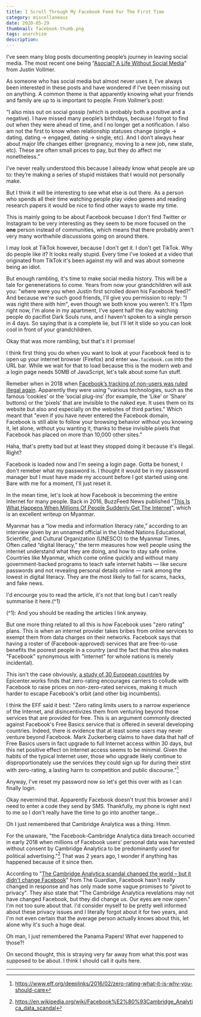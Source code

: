 ```yaml
---
title: I Scroll Through My Facebook Feed For The First Time
category: miscellaneous
date: 2020-05-29
thumbnail: facebook-thumb.png
tags: anarchism
description:
---
```


I’ve seen many blog posts documenting people’s journey in leaving social media. The most recent one being “[Asocial? A Life Without Social Media](https://www.justinvollmer.com/2019/10/05/asocial-a-life-without-social-media/)” from Justin Vollmer.

As someone who has social media but almost never uses it, I’ve always been interested in these posts and have wondered if I’ve been missing out on anything. A common theme is that apparently knowing what your friends and family are up to is important to people. From Vollmer’s post:

“I also miss out on social gossip (which is probably both a positive and a negative). I have missed many people’s birthdays, because I forgot to find out when they were ahead of time, and I no longer get a notification. I also am not the first to know when relationship statuses change (single -> dating, dating -> engaged, dating -> single, etc). And I don’t always hear about major life changes either (pregnancy, moving to a new job, new state, etc). These are often small prices to pay, but they do affect me nonetheless.”

I’ve never really understood this because I already know what people are up to: they’re making a series of stupid mistakes that I would not personally make.

But I think it will be interesting to see what else is out there. As a person who spends all their time watching people play video games and reading research papers it would be nice to find other ways to waste my time.

This is mainly going to be about Facebook becuase I don't find Twitter or Instagram to be very interesting as they seem to be more focused on the **one** person instead of communities, which means that there probably aren't very many worthwhile discussions going on around there.

I may look at TikTok however, because I don't get it. I don't get TikTok. Why do people like it? It looks really stupid. Every time I've looked at a video that originated from TikTok it's been against my will and was about someone being an idiot.

But enough rambling, it's time to make social media history. This will be a tale for genenerations to come. Years from now your grandchildren will ask you: "where were you when Justin first scrolled down his Facebook feed?" And because we're such good friends, I'll give you permission to reply: "I was right there with him", even though we both know you weren't. It's 11pm right now, I'm alone in my apartment, I've spent half the day watching people do pacifist Dark Souls runs, and I haven't spoken to a single person in 4 days. So saying that is a complete lie, but I'll let it slide so you can look cool in front of your grandchildren.

Okay that was more rambling, but that's it I promise!

I think first thing you do when you want to look at your Facebook feed is to open up your internet browser (Firefox) and enter `www.facebook.com` into the URL bar. While we wait for that to load because this is the modern web and a login page needs 50MB of JavaScript, let's talk about some fun stuff.

Remeber when in 2018 when [Facebook’s tracking of non-users was ruled illegal again](https://techcrunch.com/2018/02/19/facebooks-tracking-of-non-users-ruled-illegal-again). Apparently they were using "various technologies, such as the famous ‘cookies’ or the ‘social plug-ins’ (for example, the ‘Like’ or ‘Share’ buttons) or the ‘pixels’ that are invisible to the naked eye. It uses them on its website but also and especially on the websites of third parties." Which meant that "even if you have never entered the Facebook domain, Facebook is still able to follow your browsing behavior without you knowing it, let alone, without you wanting it, thanks to these invisible pixels that Facebook has placed on more than 10,000 other sites.”

Haha, that's pretty bad but at least they stopped doing it because it's illegal. Right?

Facebook is loaded now and I'm seeing a login page. Gotta be honest, I don't remeber what my password is. I thought it would be in my password manager but I must have made my account before I got started using one. Bare with me for a moment, I'll just reset it.

In the mean time, let's look at how Facebook is becomming the entire Internet for many people. Back in 2016, BuzzFeed News published "[This Is What Happens When Millions Of People Suddenly Get The Internet](https://www.buzzfeednews.com/article/sheerafrenkel/fake-news-spreads-trump-around-the-world#.qlR21yOxO)", which is an excellent writeup on Myanmar.

Myanmar has a “low media and information literacy rate,” according to an interview given by an unnamed official in the United Nations Educational, Scientific, and Cultural Organization (UNESCO) to the Myanmar Times. Often called “digital literacy,” the term measures how well people using the internet understand what they are doing, and how to stay safe online. Countries like Myanmar, which come online quickly and without many government-backed programs to teach safe internet habits — like secure passwords and not revealing personal details online — rank among the lowest in digital literacy. They are the most likely to fall for scams, hacks, and fake news.

I'd encourge you to read the article, it's not that long but I can't really summarise it here.(^1)

(^1): And you should be reading the articles I link anyway.

But one more thing related to all this is how Facebook uses "zero rating" plans. This is when an internet provider takes bribes from online services to exempt them from data charges on their networks. Facebook says that having a roster of (Facebook-approved) services that are free-to-use benefits the poorest people in a country (and the fact that this also makes "Facebook" synonymous with "internet" for whole nations is merely incidental).

This isn't the case obviously, [a study of 30 European countries](https://en.epicenter.works/document/1522) by Epicenter.works finds that zero-rating encourages carriers to collude with Facebook to raise prices on non-zero-rated services, making it much harder to escape Facebook's orbit (and other big incumbents).

I think the EFF said it best: "Zero rating limits users to a narrow experience of the Internet, and disincentivizes them from venturing beyond those services that are provided for free. This is an argument commonly directed against Facebook's Free Basics service that is offered in several developing countries. Indeed, there is evidence that at least some users may never venture beyond Facebook. Mark Zuckerberg claims to have data that half of Free Basics users in fact upgrade to full Internet access within 30 days, but this net positive effect on Internet access seems to be minimal. Given the habits of the typical Internet user, those who upgrade likely continue to disproportionately use the services they could sign up for during their stint with zero-rating, a lasting harm to competition and public discourse."[^1]

Anyway, I've reset my password now so let's get this over with as I can finally login.

Okay nevermind that. Apparently Facebook doesn't trust this browser and I need to enter a code they send by SMS. Thankfully, my phone is right next to me so I don't really have the time to go into another tange...

Oh I just remembered that Cambridge Analytica was a thing. Hmm.

For the unaware, "the Facebook–Cambridge Analytica data breach occurred in early 2018 when millions of Facebook users' personal data was harvested without consent by Cambridge Analytica to be predominantly used for political advertising."[^2] That was 2 years ago, I wonder if anything has happened because of it since then.

According to "[The Cambridge Analytica scandal changed the world – but it didn't change Facebook](https://www.theguardian.com/technology/2019/mar/17/the-cambridge-analytica-scandal-changed-the-world-but-it-didnt-change-facebook)" from The Guardian, Facebook hasn't really changed in response and has only made some vague promises to "pivot to privacy". They also state that "The Cambridge Analytica revelations may not have changed Facebook, but they did change us. Our eyes are now open." I'm not too sure about that. I'd consider myself to be pretty well informed about these privacy issues and I literally forgot about it for two years, and I'm not even certain that the average person actually knows about this, let alone why it's such a huge deal.

Oh man, I just remembered the Panama Papers! What ever happened to those?!

On second thought, this is straying very far away from what this post was supposed to be about. I think I should call it quits here.

----

[^1]: https://www.eff.org/deeplinks/2016/02/zero-rating-what-it-is-why-you-should-care
[^2]: https://en.wikipedia.org/wiki/Facebook%E2%80%93Cambridge_Analytica_data_scandal
